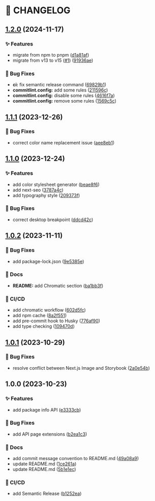 # 🚦 CHANGELOG

## [1.2.0](https://github.com/HanSeongLee/frontend-mentor-nextjs-ts-template/compare/v1.1.1...v1.2.0) (2024-11-17)

### ✨ Features

* migrate from npm to pnpm ([d1a81af](https://github.com/HanSeongLee/frontend-mentor-nextjs-ts-template/commit/d1a81afadff3090c5e6ccade6665ff3e8913ab13))
* migrate from v13 to v15 ([#1](https://github.com/HanSeongLee/frontend-mentor-nextjs-ts-template/issues/1)) ([91936ae](https://github.com/HanSeongLee/frontend-mentor-nextjs-ts-template/commit/91936aeb74318962094c27c0ed8fa61384102b69))

### 🐛 Bug Fixes

* **ci:** fix semantic release command ([69829b1](https://github.com/HanSeongLee/frontend-mentor-nextjs-ts-template/commit/69829b1a5669ff595084d63556860b983085b7f8))
* **commitlint.config:** add some rules ([211596c](https://github.com/HanSeongLee/frontend-mentor-nextjs-ts-template/commit/211596cad7f49aac93a8b98da7e469f8176bddc5))
* **commitlint.config:** disable some rules ([4616f7a](https://github.com/HanSeongLee/frontend-mentor-nextjs-ts-template/commit/4616f7a237af17b189550c3714243989242150ab))
* **commitlint.config:** remove some rules ([1569c5c](https://github.com/HanSeongLee/frontend-mentor-nextjs-ts-template/commit/1569c5c0d0bc23265ef2def798290db89db091b1))

## [1.1.1](https://github.com/HanSeongLee/frontend-mentor-nextjs-ts-template/compare/v1.1.0...v1.1.1) (2023-12-26)


### 🐛 Bug Fixes

* correct color name replacement issue ([aee8eb1](https://github.com/HanSeongLee/frontend-mentor-nextjs-ts-template/commit/aee8eb17a4e11ec376d483a7e8bbf40ab8c52b7f))

## [1.1.0](https://github.com/HanSeongLee/frontend-mentor-nextjs-ts-template/compare/v1.0.2...v1.1.0) (2023-12-24)


### ✨ Features

* add color stylesheet generator ([beae8f6](https://github.com/HanSeongLee/frontend-mentor-nextjs-ts-template/commit/beae8f65c87a50517835b7fb5cfd3ff541c40ad1))
* add next-seo ([3787a4c](https://github.com/HanSeongLee/frontend-mentor-nextjs-ts-template/commit/3787a4c689455c6c6c3be2fc11c22cb78447e93c))
* add typography style ([209373f](https://github.com/HanSeongLee/frontend-mentor-nextjs-ts-template/commit/209373f4fc68c7510bff4ea56f2b79a1fd5ff80f))


### 🐛 Bug Fixes

* correct desktop breakpoint ([ddcd42c](https://github.com/HanSeongLee/frontend-mentor-nextjs-ts-template/commit/ddcd42ca62c1476f20b6511f7b1ad0d7c4c31e67))

## [1.0.2](https://github.com/HanSeongLee/frontend-mentor-nextjs-ts-template/compare/v1.0.1...v1.0.2) (2023-11-11)


### 🐛 Bug Fixes

* add package-lock.json ([9e5385e](https://github.com/HanSeongLee/frontend-mentor-nextjs-ts-template/commit/9e5385e715f86f8319fdaafeb669afb886d4e703))


### 📝 Docs

* **README:** add Chromatic section ([ba1bb3f](https://github.com/HanSeongLee/frontend-mentor-nextjs-ts-template/commit/ba1bb3ff91bdbf410786723c9dad34427aa62ebe))


### 💫 CI/CD

* add chromatic workflow ([602d5fc](https://github.com/HanSeongLee/frontend-mentor-nextjs-ts-template/commit/602d5fc802bb34e240a25bcb8144ce9cc72aa895))
* add npm cache ([8a2f551](https://github.com/HanSeongLee/frontend-mentor-nextjs-ts-template/commit/8a2f5511de877bfddf300b66118c036d97488f27))
* add pre-commit hook to Husky ([776af90](https://github.com/HanSeongLee/frontend-mentor-nextjs-ts-template/commit/776af9056c7d218501a22fa48e2a75071b9b500f))
* add type checking ([109470d](https://github.com/HanSeongLee/frontend-mentor-nextjs-ts-template/commit/109470d6b38921bbf86eb7c94eb7844cba428d73))

## [1.0.1](https://github.com/HanSeongLee/frontend-mentor-nextjs-ts-template/compare/v1.0.0...v1.0.1) (2023-10-29)


### 🐛 Bug Fixes

* resolve conflict between Next.js Image and Storybook ([2a0e54b](https://github.com/HanSeongLee/frontend-mentor-nextjs-ts-template/commit/2a0e54b24b0aaecdef0c87b52cbcc20655249f91))

## 1.0.0 (2023-10-23)


### ✨ Features

* add package info API ([e3333cb](https://github.com/HanSeongLee/frontend-mentor-nextjs-ts-template/commit/e3333cb09e78062105cc1c0a78be551aef3c5cc9))


### 🐛 Bug Fixes

* add API page extensions ([b2ea1c3](https://github.com/HanSeongLee/frontend-mentor-nextjs-ts-template/commit/b2ea1c30324ed831a5bf0255de753734a2385e50))


### 📝 Docs

* add commit message convention to README.md ([49a08a9](https://github.com/HanSeongLee/frontend-mentor-nextjs-ts-template/commit/49a08a98e994284d870e1ab0dcd489ba8344e13f))
* update README.md ([1ce261a](https://github.com/HanSeongLee/frontend-mentor-nextjs-ts-template/commit/1ce261a83960f133c42c11d021f317c05811be66))
* update README.md ([5b1e1ec](https://github.com/HanSeongLee/frontend-mentor-nextjs-ts-template/commit/5b1e1ecce38b65cba53eca60776c7a4495fd3988))


### 💫 CI/CD

* add Semantic Release ([b1252ea](https://github.com/HanSeongLee/frontend-mentor-nextjs-ts-template/commit/b1252eab37034594d9d94a4a4953d89d70244f4e))

